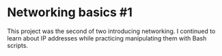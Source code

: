 # Networking basics #1

This project was the second of two introducing networking. I continued to learn
about IP addresses while practicing manipulating them with Bash scripts.
